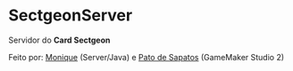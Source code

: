 # SectgeonServer
Servidor do **Card Sectgeon**

Feito por: <a href="https://github.com/moniq-e">Monique</a> (Server/Java) e <a href="https://github.com/PatoDeSapatos">Pato de Sapatos</a> (GameMaker Studio 2)